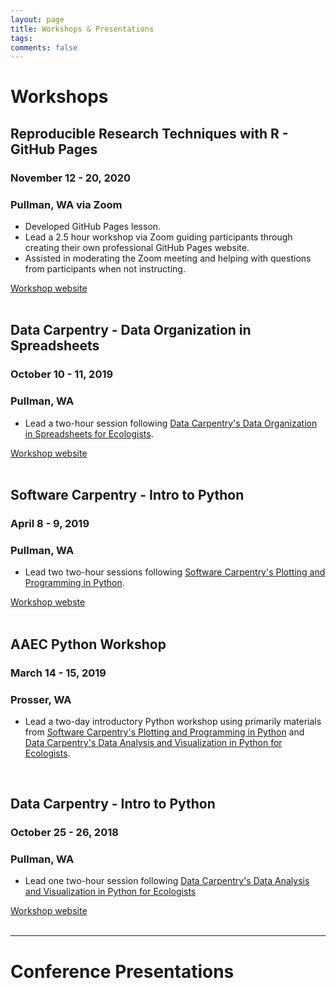 ```yaml
---
layout: page
title: Workshops & Presentations
tags:
comments: false
---
```

# Workshops

## Reproducible Research Techniques with R - GitHub Pages
### November 12 - 20, 2020
### Pullman, WA via Zoom
- Developed GitHub Pages lesson.
- Lead a 2.5 hour workshop via Zoom guiding participants through creating their own professional GitHub Pages website. 
- Assisted in moderating the Zoom meeting and helping with questions from participants when not instructing.

[Workshop website](https://cereo.wsu.edu/reproducible-r-workshop/)<br><br>

## Data Carpentry - Data Organization in Spreadsheets
### October 10 - 11, 2019
### Pullman, WA
- Lead a two-hour session following [Data Carpentry's Data Organization in Spreadsheets for Ecologists](https://datacarpentry.org/spreadsheet-ecology-lesson/).

[Workshop website](https://mbrousil.github.io/2019-10-10-wsu/)<br><br>

## Software Carpentry - Intro to Python
### April 8 - 9, 2019
### Pullman, WA
- Lead two two-hour sessions following [Software Carpentry's Plotting and Programming in Python](http://swcarpentry.github.io/python-novice-gapminder/).

[Workshop webste](https://mbrousil.github.io/2019-04-08-wsu/)<br><br>

## AAEC Python Workshop
### March 14 - 15, 2019
### Prosser, WA
- Lead a two-day introductory Python workshop using primarily materials from [Software Carpentry's Plotting and Programming in Python](http://swcarpentry.github.io/python-novice-gapminder/) and [Data Carpentry's Data Analysis and Visualization in Python for Ecologists](https://datacarpentry.org/python-ecology-lesson/).

<br>

## Data Carpentry - Intro to Python
### October 25 - 26, 2018
### Pullman, WA
- Lead one two-hour session following [Data Carpentry's Data Analysis and Visualization in Python for Ecologists](https://datacarpentry.org/python-ecology-lesson/01-short-introduction-to-Python/index.html)

[Workshop website](https://mbrousil.github.io/2018-10-25-wsu/)<br><br>

---
# Conference Presentations
